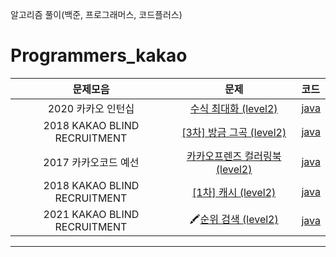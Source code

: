 알고리즘 풀이(백준, 프로그래머스, 코드플러스)

# Programmers_kakao

| 문제모음 | 문제 | 코드 |
|:---:|:---:|:---|
| 2020 카카오 인턴십 | [수식 최대화 (level2)](https://programmers.co.kr/learn/courses/30/lessons/67257) | [java](https://github.com/hyunwlee-dev/problem-solving/blob/master/programmers/kakao/Maximizingformulas.java) |
| 2018 KAKAO BLIND RECRUITMENT | [[3차] 방금 그곡 (level2)](https://programmers.co.kr/learn/courses/30/lessons/17683) | [java](https://github.com/hyunwlee-dev/problem-solving/blob/master/programmers/kakao/ThatSongJustNow.java) |
| 2017 카카오코드 예선 | [카카오프렌즈 컬러링북 (level2)](https://programmers.co.kr/learn/courses/30/lessons/1829) | [java](https://github.com/hyunwlee-dev/problem-solving/blob/master/programmers/kakao/ColoringBook.java) |
| 2018 KAKAO BLIND RECRUITMENT | [[1차] 캐시 (level2)](https://programmers.co.kr/learn/courses/30/lessons/17680) | [java](https://github.com/hyunwlee-dev/problem-solving/blob/master/programmers/kakao/Cache.java) |
| 2021 KAKAO BLIND RECRUITMENT | 🖍[순위 검색 (level2)](https://programmers.co.kr/learn/courses/30/lessons/72412) | [java](https://github.com/hyunwlee-dev/problem-solving/blob/master/programmers/kakao/RankingSearching.java) |
---